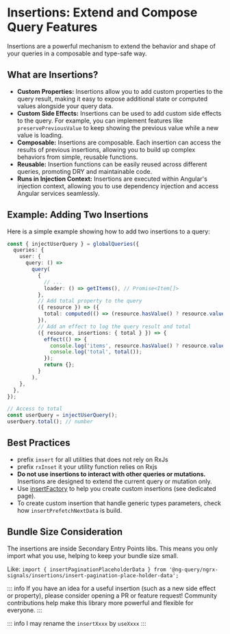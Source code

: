 # Insertions: Extend and Compose Query Features

Insertions are a powerful mechanism to extend the behavior and shape of your queries in a composable and type-safe way.

## What are Insertions?

- **Custom Properties:** Insertions allow you to add custom properties to the query result, making it easy to expose additional state or computed values alongside your query data.
- **Custom Side Effects:** Insertions can be used to add custom side effects to the query. For example, you can implement features like `preservePreviousValue` to keep showing the previous value while a new value is loading.
- **Composable:** Insertions are composable. Each insertion can access the results of previous insertions, allowing you to build up complex behaviors from simple, reusable functions.
- **Reusable:** Insertion functions can be easily reused across different queries, promoting DRY and maintainable code.
- **Runs in Injection Context:** Insertions are executed within Angular's injection context, allowing you to use dependency injection and access Angular services seamlessly.

## Example: Adding Two Insertions

Here is a simple example showing how to add two insertions to a query:

```ts
const { injectUserQuery } = globalQueries({
  queries: {
    user: {
      query: () =>
        query(
          {
            // ...
            loader: () => getItems(), // Promise<Item[]>
          },
          // Add total property to the query
          ({ resource }) => ({
            total: computed(() => (resource.hasValue() ? resource.value() : 0)),
          }),
          // Add an effect to log the query result and total
          ({ resource, insertions: { total } }) => {
            effect(() => {
              console.log('items', resource.hasValue() ? resource.value() : undefined);
              console.log('total', total());
            });
            return {};
          }
        ),
    },
  },
});

// Access to total
const userQuery = injectUserQuery();
userQuery.total(); // number
```

## Best Practices

- prefix `insert` for all utilities that does not rely on RxJs
- prefix `rxInset` it your utility function relies on Rxjs
- **Do not use insertions to interact with other queries or mutations.** Insertions are designed to extend the current query or mutation only.
- Use [insertFactory](insertions/insert-factory) to help you create custom insertions (see dedicated page).
- To create custom insertion that handle generic types parameters, check how `insertPrefetchNextData` is build.

## Bundle Size Consideration

The insertions are inside Secondary Entry Points libs. This means you only import what you use, helping to keep your bundle size small.

Like: `import { insertPaginationPlaceholderData } from '@ng-query/ngrx-signals/insertions/insert-pagination-place-holder-data';`

::: info
If you have an idea for a useful insertion (such as a new side effect or property), please consider opening a PR or feature request! Community contributions help make this library more powerful and flexible for everyone.
:::

::: info
I may rename the `insertXxxx` by `useXxxx`
:::
